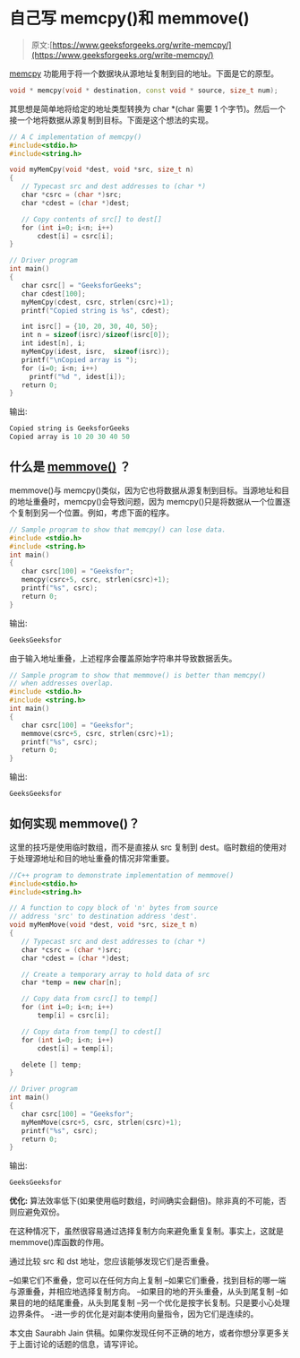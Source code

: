 # 自己写 memcpy()和 memmove()

> 原文:[https://www.geeksforgeeks.org/write-memcpy/](https://www.geeksforgeeks.org/write-memcpy/)

[memcpy](http://geeksquiz.com/memcpy-in-cc/) 功能用于将一个数据块从源地址复制到目的地址。下面是它的原型。

```cpp
void * memcpy(void * destination, const void * source, size_t num);
```

其思想是简单地将给定的地址类型转换为 char *(char 需要 1 个字节)。然后一个接一个地将数据从源复制到目标。下面是这个想法的实现。

```cpp
// A C implementation of memcpy()
#include<stdio.h>
#include<string.h>

void myMemCpy(void *dest, void *src, size_t n)
{
   // Typecast src and dest addresses to (char *)
   char *csrc = (char *)src;
   char *cdest = (char *)dest;

   // Copy contents of src[] to dest[]
   for (int i=0; i<n; i++)
       cdest[i] = csrc[i];
}

// Driver program
int main()
{
   char csrc[] = "GeeksforGeeks";
   char cdest[100];
   myMemCpy(cdest, csrc, strlen(csrc)+1);
   printf("Copied string is %s", cdest);

   int isrc[] = {10, 20, 30, 40, 50};
   int n = sizeof(isrc)/sizeof(isrc[0]);
   int idest[n], i;
   myMemCpy(idest, isrc,  sizeof(isrc));
   printf("\nCopied array is ");
   for (i=0; i<n; i++)
     printf("%d ", idest[i]);
   return 0;
}
```

输出:

```cpp
Copied string is GeeksforGeeks
Copied array is 10 20 30 40 50
```

## **什么是 [memmove()](http://geeksquiz.com/memmove-in-cc/) ？**

memmove()与 memcpy()类似，因为它也将数据从源复制到目标。当源地址和目的地址重叠时，memcpy()会导致问题，因为 memcpy()只是将数据从一个位置逐个复制到另一个位置。例如，考虑下面的程序。

```cpp
// Sample program to show that memcpy() can lose data.
#include <stdio.h>
#include <string.h>
int main()
{
   char csrc[100] = "Geeksfor";
   memcpy(csrc+5, csrc, strlen(csrc)+1);
   printf("%s", csrc);
   return 0;
}
```

输出:

```cpp
GeeksGeeksfor
```

由于输入地址重叠，上述程序会覆盖原始字符串并导致数据丢失。

```cpp
// Sample program to show that memmove() is better than memcpy()
// when addresses overlap.
#include <stdio.h>
#include <string.h>
int main()
{
   char csrc[100] = "Geeksfor";
   memmove(csrc+5, csrc, strlen(csrc)+1);
   printf("%s", csrc);
   return 0;
}
```

输出:

```cpp
GeeksGeeksfor
```

## **如何实现 memmove()？**

这里的技巧是使用临时数组，而不是直接从 src 复制到 dest。临时数组的使用对于处理源地址和目的地址重叠的情况非常重要。

```cpp
//C++ program to demonstrate implementation of memmove()
#include<stdio.h>
#include<string.h>

// A function to copy block of 'n' bytes from source
// address 'src' to destination address 'dest'.
void myMemMove(void *dest, void *src, size_t n)
{
   // Typecast src and dest addresses to (char *)
   char *csrc = (char *)src;
   char *cdest = (char *)dest;

   // Create a temporary array to hold data of src
   char *temp = new char[n];

   // Copy data from csrc[] to temp[]
   for (int i=0; i<n; i++)
       temp[i] = csrc[i];

   // Copy data from temp[] to cdest[]
   for (int i=0; i<n; i++)
       cdest[i] = temp[i];

   delete [] temp;
}

// Driver program
int main()
{
   char csrc[100] = "Geeksfor";
   myMemMove(csrc+5, csrc, strlen(csrc)+1);
   printf("%s", csrc);
   return 0;
}
```

输出:

```cpp
GeeksGeeksfor
```

**优化:**
算法效率低下(如果使用临时数组，时间确实会翻倍)。除非真的不可能，否则应避免双份。

在这种情况下，虽然很容易通过选择复制方向来避免重复复制。事实上，这就是 memmove()库函数的作用。

通过比较 src 和 dst 地址，您应该能够发现它们是否重叠。

–如果它们不重叠，您可以在任何方向上复制
–如果它们重叠，找到目标的哪一端与源重叠，并相应地选择复制方向。
–如果目的地的开头重叠，从头到尾复制
–如果目的地的结尾重叠，从头到尾复制
–另一个优化是按字长复制。只是要小心处理边界条件。
-进一步的优化是对副本使用向量指令，因为它们是连续的。

本文由 Saurabh Jain 供稿。如果你发现任何不正确的地方，或者你想分享更多关于上面讨论的话题的信息，请写评论。